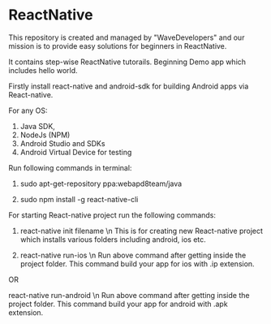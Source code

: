 # ReactNative
This repository is created and managed by "WaveDevelopers" and our mission is to provide easy solutions for beginners in ReactNative.

It contains step-wise ReactNative tutorails. Beginning Demo app which includes hello world.

Firstly install react-native and android-sdk for building Android apps via React-native.

For any OS: 
1) Java SDK,
2) NodeJs (NPM)
3) Android Studio and SDKs
4) Android Virtual Device for testing

Run following commands in terminal:

1) sudo apt-get-repository ppa:webapd8team/java

2) sudo npm install -g react-native-cli


For starting React-native project run the following commands: 
1) react-native init filename \n
This is for creating new React-native project which installs various folders including android, ios etc.

2) react-native run-ios \n
Run above command after getting inside the project folder.
This command build your app for ios with .ip extension.

OR

react-native run-android \n
Run above command after getting inside the project folder.
This command build your app for android with .apk extension.

